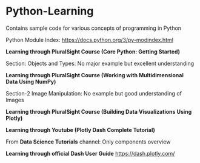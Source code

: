 # Python-Learning
Contains sample code for various concepts of programming in Python

Python Module Index:  https://docs.python.org/3/py-modindex.html

**Learning through PluralSight Course (Core Python: Getting Started)**

Section: Objects and Types: No major example but excellent understanding

**Learning through PluralSight Course (Working with Multidimensional Data Using NumPy)**

Section-2 Image Manipulation: No example but good understanding of Images

**Learning through PluralSight Course (Building Data Visualizations Using Plotly)**

**Learning through Youtube (Plotly Dash Complete Tutorial)**

From **Data Science Tutorials** channel: Only components overview

**Learning through official Dash User Guide** https://dash.plotly.com/
